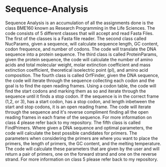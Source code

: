 # Sequence-Analysis
Sequence Analysis is an accumulation of all the assignments done is the class BME160 known as Research Programming in the Life Sciences. The code consists of 5 different classes that will accept and read Fasta Files. The first of the classes is a Fasta file reader. The second class called NucParams, given a sequence, will calculate sequence length, GC content, codon frequence, and number of codons. The code will translate the DNA sequence into a protein sequence. The third class is called ProteinParams, given the protein sequence, the code will calculate the number of amino acids and total molecular weight, molar extinction coefficient and mass extinction coefficient, theoretical isoelectric point (pI), and amino acid composition. The fourth class is called OrfFinder, given the DNA sequence, the code will iterate through the sequence collecting each codon and the goal is to find the open reading frames. Using a codon table, the code will find the start codons and marking them as so and iterate through the sequence until it finds a stop codon. If the sequence is in the correct frame (1,2, or 3), has a start codon, has a stop codon, and length inbetween the start and stop codons, it is an open reading frame. The code will iterate through the sequence and it's reverse compliment finding all the open reading frames in each frame of the sequence. For more information on class 4 please refer back to my repository. The fifth class is called FindPrimers. Where given a DNA sequence and optimal parameters, the code will calculate the best possible candidates for primers. The parameters when considering the primers are where you want to place the primers, the length of primers, the GC content, and the melting temperature. The code will calculate these parameters that are given by the user and will return a pair of primers, one on the forward strand and one on the reverse strand. For more information on class 5 please refer back to my repository.
